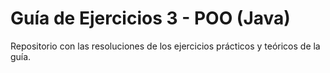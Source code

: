 # Guía de Ejercicios 3 - POO (Java)

Repositorio con las resoluciones de los ejercicios prácticos y teóricos de la guía.
